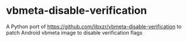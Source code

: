# vbmeta-disable-verification
A Python port of https://github.com/libxzr/vbmeta-disable-verification to patch Android vbmeta image to disable verification flags
